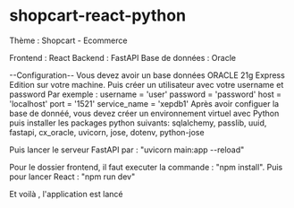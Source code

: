 # shopcart-react-python


Thème : Shopcart - Ecommerce

Frontend : React
Backend : FastAPI
Base de données : Oracle


--Configuration--
Vous devez avoir un base données ORACLE 21g Express Edition sur votre machine.
Puis créer un utilisateur avec votre username et password 
Par exemple :
    username = 'user'
    password = 'password'
    host = 'localhost'
    port = '1521'
    service_name = 'xepdb1'
Après avoir configuer la base de donnéé, vous devez créer un environnement virtuel avec Python puis installer les packages python suivants:
sqlalchemy, passlib, uuid, fastapi, cx_oracle, uvicorn, jose, dotenv, python-jose

Puis lancer le serveur FastAPI par : "uvicorn main:app --reload"

Pour le dossier frontend, il faut executer la commande : "npm install".
Puis pour lancer React : "npm run dev"

Et voilà , l'application est lancé
